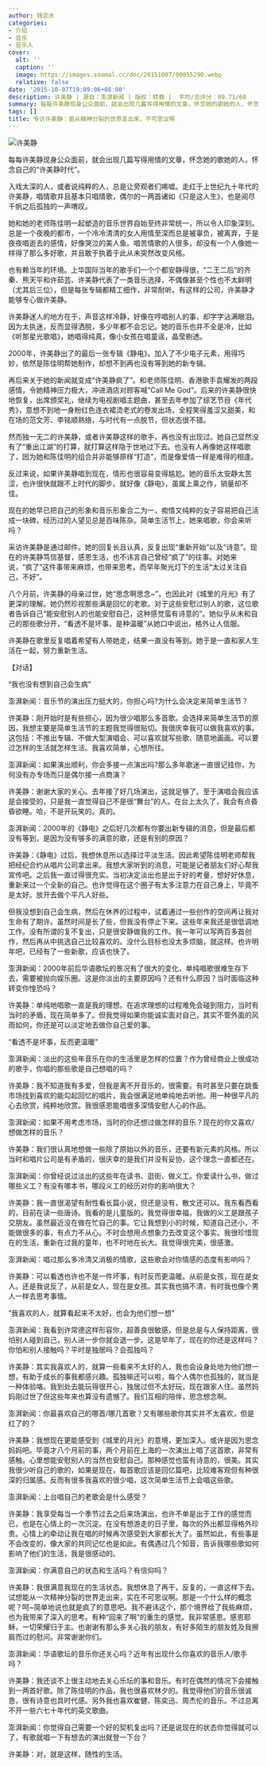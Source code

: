 ```yaml
---
author: 钱恋水
categories:
- 介绍
- 音乐
- 音乐人
cover:
  alt: ''
  caption: ''
  image: https://images.soomal.cc/doc/20151007/00055290.webp
  relative: false
date: '2015-10-07T19:09:06+08:00'
description: 许美静 | 源自：澎湃新闻 | 版权：转载 |  平均/总评分：09.71/68
summary: 每每许美静现身公众面前，就会出现几篇写得用情的文章，怀念她的歌她的人，怀念自己的“许美静时代”。入戏太深的人，或者说纯粹的人，总是让旁观者们唏嘘。走红于上世纪九十年代的许美静，唱情歌并且基本只唱情歌，偶尔的一两首诸如《只是这人生》，也是阅尽千帆之后孤独的一声喟叹……
tags: []
title: 专访许美静：能从精神分裂的世界走出来，不可思议啊
---
```


![许美静](https://images.soomal.cc/doc/20151007/00055289_01.webp)





每每许美静现身公众面前，就会出现几篇写得用情的文章，怀念她的歌她的人，怀念自己的“许美静时代”。

入戏太深的人，或者说纯粹的人，总是让旁观者们唏嘘。走红于上世纪九十年代的许美静，唱情歌并且基本只唱情歌，偶尔的一两首诸如《只是这人生》，也是阅尽千帆之后孤独的一声喟叹。

她和她的老师陈佳明一起塑造的音乐世界自始至终非常统一，所以令人印象深刻。总是一个夜晚的都市，一个冷冷清清的女人用情至深而总是被辜负，被离弃，于是夜夜唱逝去的感情，好像哭泣的美人鱼。唱苦情歌的人很多，却没有一个人像她一样得了那么多好歌，并且敢于执着于此从未突然改变风格。

也有赖当年的环境。上华国际当年的歌手们一个个都安静得很，“二王二后”的齐秦、熊天平和许茹芸、许美静代表了一类音乐选择，不偶像甚至个性也不太鲜明（尤其后三位），但是每张专辑都精工细作，非常耐听。有这样的公司，许美静才能够专心做许美静。

许美静迷人的地方在于，声音这样冷静，好像在哼唱别人的事，却字字沾满眼泪。因为太执迷，反而显得洒脱，多少年都不会忘记。她的音乐也并不全是冷，比如《听那星光歌唱》，她唱得纯真，像小女孩在唱童谣，晶莹剔透。

2000年，许美静出了的最后一张专辑《静电》。加入了不少电子元素，用得巧妙，依然是陈佳明帮她制作，却想不到再也没有等到她的新专辑。

再后来关于她的新闻就变成“许美静疯了”。和老师陈佳明、香港歌手袁耀发的两段感情，令她精神压力极大，冲进酒店对顾客喊“Call Me God”。后来的许美静很快地恢复，出席颁奖礼，继续为电视剧唱主题曲，甚至去年参加了综艺节目《年代秀》，意想不到地一身粉红色连衣裙烫老式的卷发出场，全程笑得羞涩又甜美，和在场的范文芳、李铭顺熟络，与时代有一点脱节，但状态很不错。

然而独一无二的许美静，或者许美静这样的歌手，再也没有出现过。她自己显然没有了“重出江湖”的打算，就打算这样隐于世地过下去。也没有人再像她这样唱歌了，因为她和陈佳明的组合并非能够原样“打造”，而是像爱情一样是难得的相逢。

反过来说，如果许美静唱到现在，情形也很容易变得尴尬。她的音乐太安静太苦涩，也许很快就跟不上时代的脚步。就好像《静电》，虽属上乘之作，销量却不佳。

现在的她早已把自己的形象和音乐形象合二为一，痴情又纯粹的女子容易把自己活成一块碑，经历过的人望见总是百味陈杂。简单生活节上，她来唱歌，你会来听吗？

采访许美静是通过邮件。她的回复长且认真，反复出现“重新开始”以及“诗意”。现在的许美静笃信基督，感恩生活，也不讳言自己曾经“疯了”的往事。对她来说，“疯了”这件事带来麻烦，也带来思考。而早年聚光灯下的生活“太过关注自己，不好”。

八个月前，许美静的母亲过世，她“思念啊思念~”，也因此对《城里的月光》有了更深的理解。她仍然珍视那些满是回忆的老歌。对于这些安慰过别人的歌，这位歌者告诉自己“能安慰别人的也能安慰自己，这种感觉蛮有诗意的”。她似乎从未和自己的那些歌分开，“看透不是坏事，是种温暖”从她口中说出，格外让人信服。

许美静在歌里反复唱着希望有人带她走，结果一直没有等到。她于是一直和家人生活在一起，努力重新生活。



【对话】

“我也没有想到自己会生病”

澎湃新闻：音乐节的演出压力挺大的，你担心吗?为什么会决定来简单生活节？

许美静：刚开始时是有些担心，因为很少唱那么多首歌。会选择来简单生活节的原因，我想主要是简单生活节的主题我觉得很贴切。我很庆幸我可以做我喜欢的事。这包括：不推出专辑、不做大型演唱会、可以喜欢就写些歌、随意地画画。可以要过怎样的生活就怎样生活。我喜欢简单，心想所往。

澎湃新闻：如果演出顺利，你会多接一点演出吗?那么多年歌迷一直很记挂你，为何没有办专场而只是偶尔接一点商演？

许美静：谢谢大家的关心。去年接了好几场演出，这就足够了。至于演唱会我应该是会接受的，只是我一直觉得自己不是很“舞台”的人。在台上太久了，我会有点昏昏欲睡。哈，不是开玩笑的。真的。

澎湃新闻：2000年的《静电》之后好几次都有你要出新专辑的消息，但是最后都没有等到，是因为没有够多的满意的歌，还是有别的原因？

许美静：《静电》过后，我想休息所以选择过平淡生活。因此希望陈佳明老师帮我把经纪合约从唱片公司拿出来。我想大家听到的消息，可能是记者朋友们好心帮我宣传吧。之后我一直过得很充实。当初决定淡出也是出于好的考量，想好好休息，重新来过一个全新的自己。也许觉得在这个圈子有太多注意力在自己身上，毕竟不是太好。放开去做个平凡人好些。

但我没想到自己会生病，然后在休养的过程中，试着通过一些创作的空间再让我对生命有了期许。虽然时间是长了些，但我没有停止下来。这些年来我还是很低调地工作。没有所谓的复不复出，只是很安静做我的工作。我一年可以写两百多首创作，然后再从中挑选自己比较喜欢的。没什么目标也没太多烦脑，就这样。也许明年吧，已经有了一些新歌，应该也快了。

澎湃新闻：2000年前后华语歌坛的景况有了很大的变化，单纯唱歌很难生存下去，需要被抛向娱乐圈。这是你淡出的主要原因吗？还有什么原因？当时面临这种转变你惶恐吗？

许美静：单纯地唱歌一直是我的理想。在追求理想的过程难免会碰到阻力，当时有当时的矛盾，现在简单多了。但我觉得如果你能诚实面对自己，其实不管外面的风雨如何，你还是可以淡定地去做你自己爱的事。

“看透不是坏事，反而更温暖”

澎湃新闻：淡出的这些年音乐在你的生活里是怎样的位置？作为曾经商业上很成功的歌手，你唱的那些歌是自己想唱的吗？

许美静：我不知道我有多爱，但我是离不开音乐的，很需要。有时甚至只要在跳蚤市场找到喜欢的能勾起回忆的唱片，我会很满足地单纯地去听他。用一种很平凡的心去欣赏，纯粹地欣赏。我很感恩能唱很多深情安慰人心的作品。

澎湃新闻：如果不用考虑市场，当时的你还想过做怎样的音乐？现在的你又喜欢/想做怎样的音乐？

许美静：我们很认真地想做一些除了原始以外的音乐，还要有新元素的风格。所以当时和唱片公司是有矛盾的，很庆幸的是我们并没有妥协，这个理念一直都还在。

澎湃新闻：你曾经说过淡出的这些年在读书、逛街、做义工。你爱读什么书，做过哪些义工？有没有哪本书，哪段义工的经历对你的影响很大？

许美静：我一直很渴望有耐性看长篇小说，但还是没有，散文还可以。我东看西看的，目前在读一些唐诗。我看的是儿童版的。我觉得很幸福，我做的义工是跟孩子交朋友。虽然最近没在做在忙自己的事。它让我想到小的时候，知道自己还小，不能做很多的事，有点力不从心。不时会想用点想象力去改变这个事实。我很珍惜现在的生活，重新在过我的童年，也不时地在长大。我觉得很完美，很感激。

澎湃新闻：唱过那么多冷清又消极的情歌，这些歌会对你情感的态度有影响吗？

许美静：可以看透也许也不是一件坏事，有时反而更温暖。从前是女孩，现在是女人。还是我说反了，从前是女人，现在是女孩。其实我也搞不清，有时我也像个男人一样去思考事情。

“我喜欢的人，就算看起来不太好，也会为他们想一想”

澎湃新闻：我看到许常德这样形容你，超善良很敏感，但是总是与人保持距离，很怕别人碰到自己，别人进一步你就会退一步。这是早年了，现在的你还是这样吗？你怕和别人接触吗？平时是独居吗？会孤独吗？

许美静：其实我喜欢人的，就算一些看来不太好的人，我也会设身处地为他们想一想，有助于成长的事我都感兴趣。孤独嘛还可以啦，每个人偶尔也孤独的，就当是一种体验咯。我到处去能玩得很开心，独居过但不太好玩，现在跟家人住。虽然妈妈刚过世了但这些年来也算没有遗憾了。我们互相的陪伴，思念想念啊。

澎湃新闻：你最喜欢自己的哪首/哪几首歌？又有哪些歌你其实并不太喜欢，但是红了的？

许美静：我想现在更能感受到《城里的月光》的意境，更加深入。或许是因为思念妈妈吧。毕竟才八个月前的事，两个月前在上海的一次演出上唱了这首歌，非常有感触。心里想能安慰别人的当然也安慰自己。那种感觉也蛮有诗意的，很美。其实我很少听自己的歌的，如果是现在，每首歌应该是回忆篇吧，比较难客观但有种很深的归属感。反而有很多我喜欢的很少唱，这次简单生活节上会唱这些歌。

澎湃新闻：上台唱自己的老歌会是什么感受？

许美静：我享受每当一个季节过去之后来场演出，也许不单是出于工作的感觉而已，也是在心情上的一次沉淀。在没有想游走的日子里，每次的外出都显得格外珍贵。心情上的牵动让我在唱的时候再次感受到大家都长大了。虽然如此，有些事是不会改变的，像大家的共同记忆也是如此。有偶遇过几个知音，告诉我哪些歌如何影响了他们的生活，我是很感动的。

澎湃新闻：你满意自己的状态和生活吗？有信仰吗？

许美静：我很满意我现在的生活状态。我想休息了再干，反复的，一直这样下去。试想能从一次精神分裂的世界走出来，实在不可思议啊。那是一个什么样的概念呢？呵~简单地说也就是疯了的意思吧。我不避讳这个，那个境界给了我些麻烦，也为我带来了深入的思考。有种“回来了啊”的重生的感觉。我非常感恩。感恩耶稣，一切荣耀归于主。也谢谢有那么多关心我的朋友，有好多陌生的朋友姓及我擦肩而过的慰问。非常谢谢你们。

澎湃新闻：华语歌坛的音乐你还关心吗？近年有出现什么你喜欢的音乐人/歌手吗？

许美静：我还谈不上很主动地去关心乐坛的事和音乐。有时在偶然的情况下会接触到一两首好歌。除了陈佳明的作品，我也很喜欢林夕的。我觉得他们的音乐很诚恳，很有诗意也具时代感。另外我也喜欢崔健、陈奕迅、周杰伦的音乐。不过总离不开一些六七十年代的英文歌曲。

澎湃新闻：你觉得自己需要一个好的契机复出吗？还是说现在的状态你觉得就可以了，有歌就唱一下有想去的演出就登一下台？

许美静：对，就是这样，随性的生活。